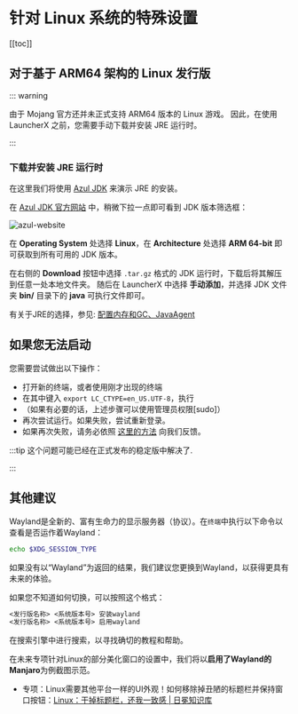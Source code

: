 # 针对 Linux 系统的特殊设置

[[toc]]

## 对于基于 ARM64 架构的 Linux 发行版

::: warning

由于 Mojang 官方还并未正式支持 ARM64 版本的 Linux 游戏。
因此，在使用 LauncherX 之前，您需要手动下载并安装 JRE 运行时。

:::

### 下载并安装 JRE 运行时

在这里我们将使用 [Azul JDK](https://www.azul.com/downloads/#zulu) 来演示 JRE 的安装。

在 [Azul JDK 官方网站](https://www.azul.com/downloads/#zulu) 中，稍微下拉一点即可看到 JDK 版本筛选框：

![azul-website](/img/lxguide/perOsSetup/azul-website.png)

在 **Operating System** 处选择 **Linux**，在 **Architecture** 处选择 **ARM 64-bit**
即可获取到所有可用的 JDK 版本。

在右侧的 **Download** 按钮中选择 `.tar.gz` 格式的 JDK 运行时，下载后将其解压到任意一处本地文件夹。
随后在 LauncherX 中选择 **手动添加**，并选择 JDK 文件夹 **bin/** 目录下的 **java** 可执行文件即可。

有关于JRE的选择，参见:   [配置内存和GC、JavaAgent](/zhCN/lxguide/others/adjust-ram-gc-ja)

## 如果您无法启动

您需要尝试做出以下操作：

- 打开新的终端，或者使用刚才出现的终端
- 在其中键入 `export LC_CTYPE=en_US.UTF-8`，执行
- （如果有必要的话，上述步骤可以使用管理员权限[sudo]）
- 再次尝试运行。如果失败，尝试重新登录。
- 如果再次失败，请务必依照 [这里的方法](/zhCN/lxguide/report-issue) 向我们反馈。

:::tip 这个问题可能已经在正式发布的稳定版中解决了.

:::

## 其他建议

Wayland是全新的、富有生命力的显示服务器（协议）。在`终端`中执行以下命令以查看是否运作着Wayland：

```bash
echo $XDG_SESSION_TYPE
```

如果没有以“Wayland”为返回的结果，我们建议您更换到Wayland，以获得更具有未来的体验。

如果您不知道如何切换，可以按照这个格式：

```txt
<发行版名称> <系统版本号> 安装wayland
<发行版名称> <系统版本号> 启用wayland
```

在搜索引擎中进行搜索，以寻找确切的教程和帮助。

在未来专项针对Linux的部分美化窗口的设置中，我们将以**启用了Wayland的Manjaro**为例截图示范。

- 专项：Linux需要其他平台一样的UI外观！如何移除掉丑陋的标题栏并保持窗口按钮：[Linux：干掉标题栏，还我一致感 | 日冕知识库](/zhCN/lxguide/settings/special/linux-as-others)
